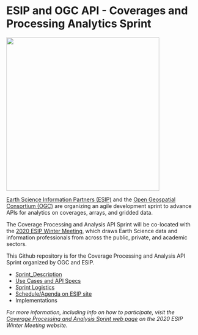 #  ESIP and OGC API - Coverages and Processing Analytics Sprint


<img src="https://www.opengeospatial.org/pub/www/files/pressrelease/CovProcAnAPISprint.png" width="400"/>



[Earth Science Information Partners (ESIP)](https://www.esipfed.org/) and the [Open Geospatial Consortium (OGC)](https://www.opengeospatial.org/) are organizing an agile development sprint to advance APIs for analytics on coverages, arrays, and gridded data.

The Coverage Processing and Analysis API Sprint will be co-located with the [2020 ESIP Winter Meeting](https://2020esipwintermeeting.sched.com/info), which draws Earth Science data and information professionals from across the public, private, and academic sectors.

This Github repository is for the Coverage Processing and Analysis API Sprint organized by OGC and ESIP.

* [Sprint_Description](Sprint_Description.adoc)
* [Use Cases and API Specs](UseCases_Specs.adoc)
* [Sprint Logistics](logistics.adoc)
* [Schedule/Agenda on ESIP site](https://2020esipwintermeeting.sched.com/event/Vabd/esip-and-ogc-api-coverage-analytics-sprint-day-1)
* Implementations


_For more information, including info on how to participate, visit the [Coverage Processing and Analysis Sprint web page](https://2020esipwintermeeting.sched.com/event/Vabd/esip-and-ogc-api-coverage-analytics-sprint-day-1) on the 2020 ESIP Winter Meeting website._
